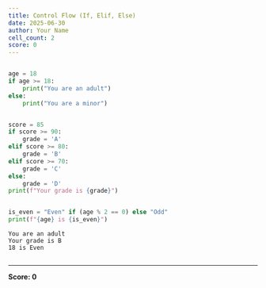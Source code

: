 ```yaml
---
title: Control Flow (If, Elif, Else)
date: 2025-06-30
author: Your Name
cell_count: 2
score: 0
---
```


```python

age = 18
if age >= 18:
    print("You are an adult")
else:
    print("You are a minor")


score = 85
if score >= 90:
    grade = 'A'
elif score >= 80:
    grade = 'B'
elif score >= 70:
    grade = 'C'
else:
    grade = 'D'
print(f"Your grade is {grade}")


is_even = "Even" if (age % 2 == 0) else "Odd"
print(f"{age} is {is_even}")
```

    You are an adult
    Your grade is B
    18 is Even



```python

```


---
**Score: 0**